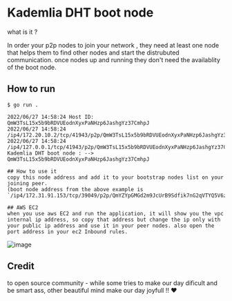 # Kademlia DHT boot node 

what is it ? 

In order your p2p nodes to join your network , they need at least one node that helps them to find other nodes and start the distrubuted communication. once nodes up and running they don't need the availablity of the boot node. 


## How to run

```shell
$ go run .

2022/06/27 14:58:24 Host ID: QmW3TsL15x5b9bRDVUEodnXyxPaNHzp6JashgYz37CmhpJ
2022/06/27 14:58:24   /ip4/172.20.10.2/tcp/41943/p2p/QmW3TsL15x5b9bRDVUEodnXyxPaNHzp6JashgYz37CmhpJ
2022/06/27 14:58:24   /ip4/127.0.0.1/tcp/41943/p2p/QmW3TsL15x5b9bRDVUEodnXyxPaNHzp6JashgYz37CmhpJ
Kademlia DHT boot node : -->  QmW3TsL15x5b9bRDVUEodnXyxPaNHzp6JashgYz37CmhpJ

## How to use it
copy this node address and add it to your bootstrap nodes list on your joining peer. 
(boot node address from the above example is `/ip4/172.31.91.153/tcp/39049/p2p/QmYZYpGMGd2m9JcUrB9Sdfik7nG2qVTYQ5V6zAVSe6dHTh`)

## AWS EC2
when you use aws EC2 and run the application, it will show you the vpc internal ip address, so copy that address but change the ip only with
your public ip address and use it in your peer nodes. also open the port address in your ec2 Inbound rules.
```

![image](https://user-images.githubusercontent.com/25494022/175945690-53ab8fb3-d2ba-4fba-89f3-5272382e3ddc.png)

## Credit
to open source community - while some tries to make our day dificult and be smart ass, other beautiful mind make our day joyfull !! ❤️
